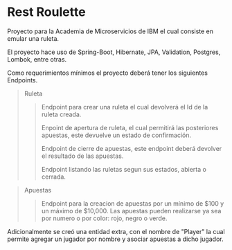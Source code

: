 
# Rest Roulette

Proyecto para la Academia de Microservicios de IBM el cual consiste en emular una ruleta.

El proyecto hace uso de Spring-Boot, Hibernate, JPA, Validation, Postgres, Lombok, entre otras. 

Como requerimientos mínimos el proyecto deberá tener los siguientes Endpoints.

> Ruleta
>> Endpoint para crear una ruleta el cual devolverá el Id de la ruleta creada.
>> 
>> Enpoint de apertura de ruleta, el cual permitirá las posteriores apuestas, este devuelve un estado de confirmación.
>> 
>> Endpoint de cierre de apuestas, este endpoint deberá devolver el resultado de las apuestas.
>> 
>> Endpoint listando las ruletas segun sus estados, abierta o cerrada.


> Apuestas
>> Endpoint para la creacion de apuestas por un mínimo de $100 y un máximo de $10,000. Las apuestas pueden realizarse ya sea por numero o por color: rojo, negro o verde.

Adicionalmente se creó una entidad extra, con el nombre de "Player" la cual permite agregar un jugador por nombre y asociar apuestas a dicho jugador.

